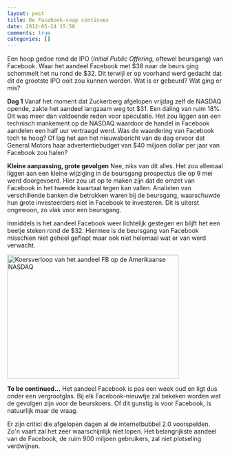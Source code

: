 ```yaml
---
layout: post
title: De Facebook-soap continues
date: 2012-05-24 15:50
comments: true
categories: []
---
```

Een hoop gedoe rond de IPO (<em>Initial Public Offering, </em>oftewel beursgang) van Facebook. Waar het aandeel Facebook met $38 naar de beurs ging schommelt het nu rond de $32. Dit terwijl er op voorhand werd gedacht dat dit de grootste IPO ooit zou kunnen worden. Wat is er gebeurd? Wat ging er mis?

<strong>Dag 1</strong>
Vanaf het moment dat Zuckerberg afgelopen vrijdag zelf de NASDAQ opende, zakte het aandeel langzaam weg tot $31. Een daling van ruim 18%. Dit was meer dan voldoende reden voor speculatie. Het zou liggen aan een technisch mankement op de NASDAQ waardoor de handel in Facebook aandelen een half uur vertraagd werd. Was de waardering van Facebook toch te hoog? Of lag het aan het nieuwsbericht van de dag ervoor dat General Motors haar advertentiebudget van $40 miljoen dollar per jaar van Facebook zou halen?

<strong>Kleine aanpassing, grote gevolgen</strong>
Nee, niks van dit alles. Het zou allemaal liggen aan een kleine wijziging in de beursgang prospectus die op 9 mei werd doorgevoerd. Hier zou uit op te maken zijn dat de omzet van Facebook in het tweede kwartaal tegen kan vallen. Analisten van verschillende banken die betrokken waren bij de beursgang, waarschuwde hun grote investeerders niet in Facebook te investeren. Dit is uiterst ongewoon, zo vlak voor een beursgang.

Inmiddels is het aandeel Facebook weer lichtelijk gestegen en blijft het een beetje steken rond de $32. Hiermee is de beursgang van Facebook misschien niet geheel geflopt maar ook niet helemaal wat er van werd verwacht.

<img class="alignleft size-full wp-image-552" title="koersverloop aandeel FB" src="http://nubisonline.nl/wp-content/uploads/2012/05/koersverloop-FB.png" alt="Koersverloop van het aandeel FB op de Amerikaanse NASDAQ" width="398" height="288" />

<strong>To be continued...</strong>
Het aandeel Facebook is pas een week oud en ligt dus onder een vergrootglas. Bij elk Facebook-nieuwtje zal bekeken worden wat de gevolgen zijn voor de beurskoers. Of dit gunstig is voor Facebook, is natuurlijk maar de vraag.

Er zijn critici die afgelopen dagen al de internetbubbel 2.0 voorspelden. Zo'n vaart zal het zeer waarschijnlijk niet lopen. Het belangrijkste aandeel van de Facebook, de ruim 900 miljoen gebruikers, zal niet plotseling verdwijnen.
